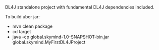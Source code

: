 DL4J standalone project with fundamental DL4J dependencies included.  

To build uber jar:  
- mvn clean package
- cd target
- java -cp global.skymind-1.0-SNAPSHOT-bin.jar global.skymind.MyFirstDL4JProject